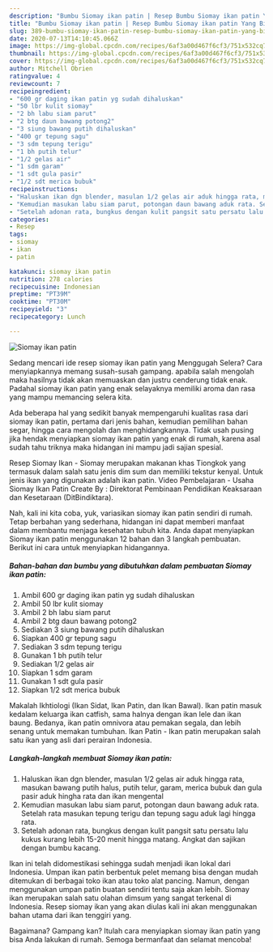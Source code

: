 ```yaml
---
description: "Bumbu Siomay ikan patin | Resep Bumbu Siomay ikan patin Yang Bikin Ngiler"
title: "Bumbu Siomay ikan patin | Resep Bumbu Siomay ikan patin Yang Bikin Ngiler"
slug: 389-bumbu-siomay-ikan-patin-resep-bumbu-siomay-ikan-patin-yang-bikin-ngiler
date: 2020-07-13T14:10:45.066Z
image: https://img-global.cpcdn.com/recipes/6af3a00d467f6cf3/751x532cq70/siomay-ikan-patin-foto-resep-utama.jpg
thumbnail: https://img-global.cpcdn.com/recipes/6af3a00d467f6cf3/751x532cq70/siomay-ikan-patin-foto-resep-utama.jpg
cover: https://img-global.cpcdn.com/recipes/6af3a00d467f6cf3/751x532cq70/siomay-ikan-patin-foto-resep-utama.jpg
author: Mitchell Obrien
ratingvalue: 4
reviewcount: 7
recipeingredient:
- "600 gr daging ikan patin yg sudah dihaluskan"
- "50 lbr kulit siomay"
- "2 bh labu siam parut"
- "2 btg daun bawang potong2"
- "3 siung bawang putih dihaluskan"
- "400 gr tepung sagu"
- "3 sdm tepung terigu"
- "1 bh putih telur"
- "1/2 gelas air"
- "1 sdm garam"
- "1 sdt gula pasir"
- "1/2 sdt merica bubuk"
recipeinstructions:
- "Haluskan ikan dgn blender, masulan 1/2 gelas air aduk hingga rata, masukan bawang putih halus, putih telur, garam, merica bubuk dan gula pasir aduk hingha rata dan ikan mengental"
- "Kemudian masukan labu siam parut, potongan daun bawang aduk rata. Setelah rata masukan tepung terigu dan tepung sagu aduk lagi hingga rata."
- "Setelah adonan rata, bungkus dengan kulit pangsit satu persatu lalu kukus kurang lebih 15-20 menit hingga matang. Angkat dan sajikan dengan bumbu kacang."
categories:
- Resep
tags:
- siomay
- ikan
- patin

katakunci: siomay ikan patin 
nutrition: 278 calories
recipecuisine: Indonesian
preptime: "PT39M"
cooktime: "PT30M"
recipeyield: "3"
recipecategory: Lunch

---
```



![Siomay ikan patin](https://img-global.cpcdn.com/recipes/6af3a00d467f6cf3/751x532cq70/siomay-ikan-patin-foto-resep-utama.jpg)

Sedang mencari ide resep siomay ikan patin yang Menggugah Selera? Cara menyiapkannya memang susah-susah gampang. apabila salah mengolah maka hasilnya tidak akan memuaskan dan justru cenderung tidak enak. Padahal siomay ikan patin yang enak selayaknya memiliki aroma dan rasa yang mampu memancing selera kita.

Ada beberapa hal yang sedikit banyak mempengaruhi kualitas rasa dari siomay ikan patin, pertama dari jenis bahan, kemudian pemilihan bahan segar, hingga cara mengolah dan menghidangkannya. Tidak usah pusing jika hendak menyiapkan siomay ikan patin yang enak di rumah, karena asal sudah tahu triknya maka hidangan ini mampu jadi sajian spesial.

Resep Siomay Ikan - Siomay merupakan makanan khas Tiongkok yang termasuk dalam salah satu jenis dim sum dan memiliki tekstur kenyal. Untuk jenis ikan yang digunakan adalah ikan patin. Video Pembelajaran - Usaha Siomay Ikan Patin Create By : Direktorat Pembinaan Pendidikan Keaksaraan dan Kesetaraan (DitBindiktara).


Nah, kali ini kita coba, yuk, variasikan siomay ikan patin sendiri di rumah. Tetap berbahan yang sederhana, hidangan ini dapat memberi manfaat dalam membantu menjaga kesehatan tubuh kita. Anda dapat menyiapkan Siomay ikan patin menggunakan 12 bahan dan 3 langkah pembuatan. Berikut ini cara untuk menyiapkan hidangannya.

<!--inarticleads1-->

##### Bahan-bahan dan bumbu yang dibutuhkan dalam pembuatan Siomay ikan patin:

1. Ambil 600 gr daging ikan patin yg sudah dihaluskan
1. Ambil 50 lbr kulit siomay
1. Ambil 2 bh labu siam parut
1. Ambil 2 btg daun bawang potong2
1. Sediakan 3 siung bawang putih dihaluskan
1. Siapkan 400 gr tepung sagu
1. Sediakan 3 sdm tepung terigu
1. Gunakan 1 bh putih telur
1. Sediakan 1/2 gelas air
1. Siapkan 1 sdm garam
1. Gunakan 1 sdt gula pasir
1. Siapkan 1/2 sdt merica bubuk


Makalah Ikhtiologi (Ikan Sidat, Ikan Patin, dan Ikan Bawal). Ikan patin masuk kedalam keluarga ikan catfish, sama halnya dengan ikan lele dan ikan baung. Bedanya, ikan patin omnivora atau pemakan segala, dan lebih senang untuk memakan tumbuhan. Ikan Patin - Ikan patin merupakan salah satu ikan yang asli dari perairan Indonesia. 

<!--inarticleads2-->

##### Langkah-langkah membuat Siomay ikan patin:

1. Haluskan ikan dgn blender, masulan 1/2 gelas air aduk hingga rata, masukan bawang putih halus, putih telur, garam, merica bubuk dan gula pasir aduk hingha rata dan ikan mengental
1. Kemudian masukan labu siam parut, potongan daun bawang aduk rata. Setelah rata masukan tepung terigu dan tepung sagu aduk lagi hingga rata.
1. Setelah adonan rata, bungkus dengan kulit pangsit satu persatu lalu kukus kurang lebih 15-20 menit hingga matang. Angkat dan sajikan dengan bumbu kacang.


Ikan ini telah didomestikasi sehingga sudah menjadi ikan lokal dari Indonesia. Umpan ikan patin berbentuk pelet memang bisa dengan mudah ditemukan di berbagai toko ikan atau toko alat pancing. Namun, dengan menggunakan umpan patin buatan sendiri tentu saja akan lebih. Siomay ikan merupakan salah satu olahan dimsum yang sangat terkenal di Indonesia. Resep siomay ikan yang akan diulas kali ini akan menggunakan bahan utama dari ikan tenggiri yang. 

Bagaimana? Gampang kan? Itulah cara menyiapkan siomay ikan patin yang bisa Anda lakukan di rumah. Semoga bermanfaat dan selamat mencoba!
